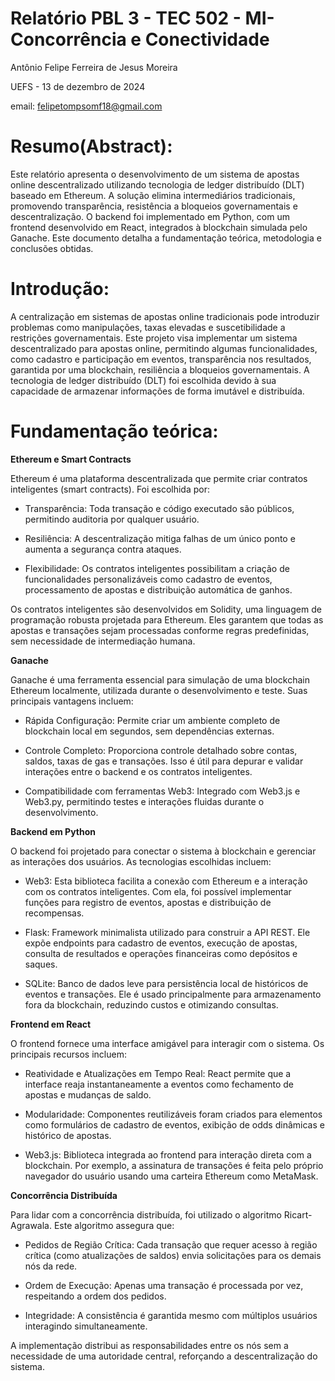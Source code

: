 # Relatório PBL 3 - TEC 502 - MI-Concorrência e Conectividade
Antônio Felipe Ferreira de Jesus Moreira

UEFS - 13 de dezembro de 2024

email: felipetompsomf18@gmail.com
# Resumo(Abstract):
Este relatório apresenta o desenvolvimento de um sistema de apostas online descentralizado utilizando tecnologia de ledger distribuído (DLT) baseado em Ethereum. A solução elimina intermediários tradicionais, promovendo transparência, resistência a bloqueios governamentais e descentralização. O backend foi implementado em Python, com um frontend desenvolvido em React, integrados à blockchain simulada pelo Ganache. Este documento detalha a fundamentação teórica, metodologia e conclusões obtidas.
# Introdução:
A centralização em sistemas de apostas online tradicionais pode introduzir problemas como manipulações, taxas elevadas e suscetibilidade a restrições governamentais. Este projeto visa implementar um sistema descentralizado para apostas online, permitindo algumas funcionalidades, como cadastro e participação em eventos, transparência nos resultados, garantida por uma blockchain, resiliência a bloqueios governamentais. A tecnologia de ledger distribuído (DLT) foi escolhida devido à sua capacidade de armazenar informações de forma imutável e distribuída.
# Fundamentação teórica:
**Ethereum e Smart Contracts**

Ethereum é uma plataforma descentralizada que permite criar contratos inteligentes (smart contracts). Foi escolhida por:

- Transparência: Toda transação e código executado são públicos, permitindo auditoria por qualquer usuário.

- Resiliência: A descentralização mitiga falhas de um único ponto e aumenta a segurança contra ataques.

- Flexibilidade: Os contratos inteligentes possibilitam a criação de funcionalidades personalizáveis como cadastro de eventos, processamento de apostas e distribuição automática de ganhos.

Os contratos inteligentes são desenvolvidos em Solidity, uma linguagem de programação robusta projetada para Ethereum. Eles garantem que todas as apostas e transações sejam processadas conforme regras predefinidas, sem necessidade de intermediação humana.

**Ganache**

Ganache é uma ferramenta essencial para simulação de uma blockchain Ethereum localmente, utilizada durante o desenvolvimento e teste. Suas principais vantagens incluem:

- Rápida Configuração: Permite criar um ambiente completo de blockchain local em segundos, sem dependências externas.

- Controle Completo: Proporciona controle detalhado sobre contas, saldos, taxas de gas e transações. Isso é útil para depurar e validar interações entre o backend e os contratos inteligentes.

- Compatibilidade com ferramentas Web3: Integrado com Web3.js e Web3.py, permitindo testes e interações fluidas durante o desenvolvimento.

**Backend em Python**

O backend foi projetado para conectar o sistema à blockchain e gerenciar as interações dos usuários. As tecnologias escolhidas incluem:

- Web3: Esta biblioteca facilita a conexão com Ethereum e a interação com os contratos inteligentes. Com ela, foi possível implementar funções para registro de eventos, apostas e distribuição de recompensas.

- Flask: Framework minimalista utilizado para construir a API REST. Ele expõe endpoints para cadastro de eventos, execução de apostas, consulta de resultados e operações financeiras como depósitos e saques.

- SQLite: Banco de dados leve para persistência local de históricos de eventos e transações. Ele é usado principalmente para armazenamento fora da blockchain, reduzindo custos e otimizando consultas.

**Frontend em React**

O frontend fornece uma interface amigável para interagir com o sistema. Os principais recursos incluem:

- Reatividade e Atualizações em Tempo Real: React permite que a interface reaja instantaneamente a eventos como fechamento de apostas e mudanças de saldo.

- Modularidade: Componentes reutilizáveis foram criados para elementos como formulários de cadastro de eventos, exibição de odds dinâmicas e histórico de apostas.

- Web3.js: Biblioteca integrada ao frontend para interação direta com a blockchain. Por exemplo, a assinatura de transações é feita pelo próprio navegador do usuário usando uma carteira Ethereum como MetaMask.

**Concorrência Distribuída**

Para lidar com a concorrência distribuída, foi utilizado o algoritmo Ricart-Agrawala. Este algoritmo assegura que:

- Pedidos de Região Crítica: Cada transação que requer acesso à região crítica (como atualizações de saldos) envia solicitações para os demais nós da rede.

- Ordem de Execução: Apenas uma transação é processada por vez, respeitando a ordem dos pedidos.

- Integridade: A consistência é garantida mesmo com múltiplos usuários interagindo simultaneamente.

A implementação distribui as responsabilidades entre os nós sem a necessidade de uma autoridade central, reforçando a descentralização do sistema.